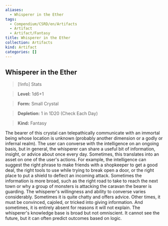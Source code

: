 ```yaml
---
aliases:
  - Whisperer in the Ether
tags:
  - Compendium/CSRD/en/Artifacts
  - Artifact
  - Artifact/Fantasy
title: Whisperer in the Ether
collection: Artifacts
kind: Artifact
categories: []
---
```

## Whisperer in the Ether    
>[!info] Stats    
> **Level:** 1d6+1    
> **Form:** Small Crystal    
> **Depletion:** 1 in 1D20 (Check Each Day)    
> **Kind:** Fantasy  
    
The bearer of this crystal can telepathically communicate with an immortal being whose location is unknown (probably another dimension or a godly or infernal realm). The user can converse with the intelligence on an ongoing basis, but in general, the whisperer can share a useful bit of information, insight, or advice about once every day. Sometimes, this translates into an asset on one of the user's actions. For example, the intelligence can suggest the right phrase to make friends with a shopkeeper to get a good deal, the right tools to use while trying to break open a door, or the right place to put a shield to deflect an incoming attack. Sometimes the information is more broad, such as the right road to take to reach the next town or why a group of monsters is attacking the caravan the bearer is guarding. The whisperer's willingness and ability to converse varies considerably. Sometimes it is quite chatty and offers advice. Other times, it must be convinced, cajoled, or tricked into giving information. And sometimes, it is entirely absent for reasons it will not explain. The whisperer's knowledge base is broad but not omniscient. It cannot see the future, but it can often predict outcomes based on logic.